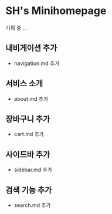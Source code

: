 # SH's Minihomepage 

기획 중 ... 

## 내비게이션 추가 
- navigation.md 추가 

## 서비스 소개
- about.md 추가 

## 장바구니 추가
- cart.md 추가 

## 사이드바 추가 

- sidebar.md 추가 

## 검색 기능 추가

- search.md 추가 